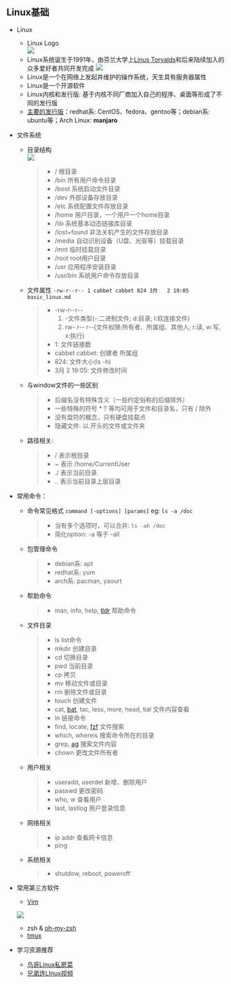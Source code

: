 ## Linux基础

- Linux
    - Linux Logo    
    ![](https://upload.wikimedia.org/wikipedia/commons/3/35/Tux.svg)
    - Linux系统诞生于1991年，由芬兰大学上[Linus Torvalds](https://baike.baidu.com/item/%E6%9E%97%E7%BA%B3%E6%96%AF%C2%B7%E6%9C%AC%E7%BA%B3%E7%AC%AC%E5%85%8B%E7%89%B9%C2%B7%E6%89%98%E7%93%A6%E5%85%B9/1034429?fromtitle=Linus%20Torvalds&fromid=9336769&fr=aladdin)和后来陆续加入的众多爱好者共同开发完成
    ![](https://upload.wikimedia.org/wikipedia/commons/thumb/0/01/LinuxCon_Europe_Linus_Torvalds_03_%28cropped%29.jpg/220px-LinuxCon_Europe_Linus_Torvalds_03_%28cropped%29.jpg)
    - Linux是一个在网络上发起并维护的操作系统，天生具有服务器属性
    - Linux是一个开源软件
    - Linux内核和发行版: 基于内核不同厂商加入自己的程序、桌面等形成了不同的发行版
    - [主要的发行版](https://distrowatch.com/dwres.php?resource=popularity)：redhat系: CentOS、fedora、gentoo等；debian系: ubuntu等；Arch Linux: **manjaro**

- 文件系统
    - 目录结构  
    ![](http://www.runoob.com/wp-content/uploads/2014/06/003vPl7Rty6E8kZRlAEdc690.jpg)
        > - / 根目录
        > - /bin 所有用户命令目录
        > - /boot 系统启动文件目录
        > - /dev 外部设备存放目录
        > - /etc 系统配置文件存放目录
        > - /home 用户目录，一个用户一个home目录
        > - /lib 系统基本动态链接库目录
        > - /lost+found 非法关机产生的文件存放目录
        > - /media 自动识别设备（U盘、光驱等）挂载目录
        > - /mnt 临时挂载目录
        > - /root root用户目录
        > - /usr 应用程序安装目录
        > - /usr/bin 系统用户命令存放目录
    - 文件属性
        `-rw-r--r-- 1 cabbet cabbet 824 3月   2 19:05 basic_linux.md`
        > - -rw-r--r--
        >    1) -文件类型(-:二进制文件; d:目录; l:软连接文件)
        >    2) rw- r-- r--(文件权限:所有者、所属组、其他人; r:读, w:写, x:执行)
        > - 1: 文件链接数
        > - cabbet cabbet: 创建者 所属组
        > - 824: 文件大小(ls -h)
        > - 3月   2 19:05: 文件修改时间
    - 与window文件的一些区别
        > - 后缀名没有特殊含义（一些约定俗称的后缀除外）
        > - 一些特殊的符号 * ? 等均可用于文件和目录名，只有 / 除外
        > - 没有盘符的概念，只有硬盘挂载点
        > - 隐藏文件: 以.开头的文件或文件夹
    - 路径相关:
        > - / 表示根目录
        > - ~ 表示 /home/CurrentUser
        > - ./ 表示当前目录
        > - .. 表示当前目录上层目录
- 常用命令：
    - 命令常见格式
        `command [-options] [params]`
        eg: `ls -a /doc`
        > - 当有多个选项时，可以合并: `ls -ah /doc`
        > - 简化option: -a 等于 -all
    - 包管理命令
        > - debian系: apt
        > - redhat系: yum
        > - arch系: pacman, yaourt
    - 帮助命令
        > - man, info, help, [tldr](https://github.com/tldr-pages/tldr) 帮助命令
    - 文件目录
        > - ls list命令
        > - mkdir 创建目录
        > - cd 切换目录
        > - pwd 当前目录
        > - cp 拷贝
        > - mv 移动文件或目录
        > - rm 删除文件或目录
        > - touch 创建文件
        > - cat, [bat](https://github.com/sharkdp/bat), tac, less, more, head, tial 文件内容查看
        > - ln 链接命令
        > - find, locate, [fzf](https://github.com/junegunn/fzf) 文件搜索
        > - which, whereis 搜索命令所在的目录
        > - grep, [ag](https://github.com/ggreer/the_silver_searcher) 搜索文件内容
        > - chown 更改文件所有者
    - 用户相关
        > - useradd, userdel 新增、删除用户
        > - passwd 更改密码
        > - who, w 查看用户
        > - last, lastlog 用户登录信息
    - 网络相关
        > - ip addr 查看网卡信息
        > - ping 
    - 系统相关
        > - shutdow, reboot, poweroff
- 常用第三方软件
    - [Vim](https://coolshell.cn/articles/5426.html)
    
    ![](http://www.runoob.com/wp-content/uploads/2015/10/vi-vim-cheat-sheet-sch.gif)
    - zsh & [oh-my-zsh](https://github.com/robbyrussell/oh-my-zsh)
    - [tmux](https://github.com/tmux/tmux)

- 学习资源推荐
    - [鸟哥Linux私房菜](http://cn.linux.vbird.org/)
    - [兄弟连LInux视频](https://www.bilibili.com/video/av18156598?from=search&seid=8675515860890405969)
